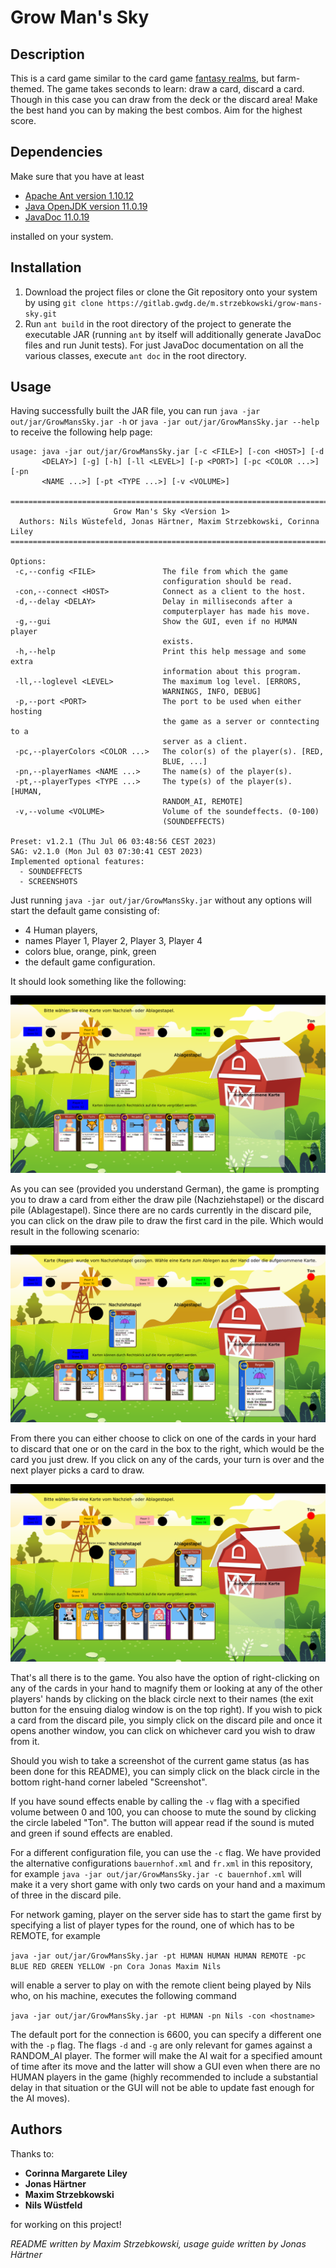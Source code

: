 # Grow Man's Sky

## Description
This is a card game similar to the card game [fantasy realms](https://wizkids.com/fantasy-realms/), but farm-themed.
The game takes seconds to learn: draw a card, discard a card. Though in this case you can draw from the deck or the discard area!
Make the best hand you can by making the best combos. Aim for the highest score. 

## Dependencies
Make sure that you have at least
- [Apache Ant version 1.10.12](https://ant.apache.org/manual/index.html)
- [Java OpenJDK version 11.0.19](https://www.oracle.com/java/technologies/javase/jdk11-archive-downloads.html)
- [JavaDoc 11.0.19](https://docs.oracle.com/en/java/javase/11/javadoc/index.html#Java-Platform%2C-Standard-Edition)
 
installed on your system.

## Installation
1. Download the project files or clone the Git repository onto your system by using ```git clone https://gitlab.gwdg.de/m.strzebkowski/grow-mans-sky.git```
2. Run ```ant build``` in the root directory of the project to generate the executable JAR (running ```ant``` by itself will additionally generate JavaDoc files and run Junit tests). For just JavaDoc documentation on all the various classes, execute ```ant doc``` in the root directory. 

## Usage
Having successfully built the JAR file, you can run ```java -jar out/jar/GrowMansSky.jar -h``` or ```java -jar out/jar/GrowMansSky.jar --help``` to receive the following help page:
```
usage: java -jar out/jar/GrowMansSky.jar [-c <FILE>] [-con <HOST>] [-d
       <DELAY>] [-g] [-h] [-ll <LEVEL>] [-p <PORT>] [-pc <COLOR ...>] [-pn
       <NAME ...>] [-pt <TYPE ...>] [-v <VOLUME>]

=========================================================================
                       Grow Man's Sky <Version 1>
  Authors: Nils Wüstefeld, Jonas Härtner, Maxim Strzebkowski, Corinna
Liley
=========================================================================

Options:
 -c,--config <FILE>               The file from which the game
                                  configuration should be read.
 -con,--connect <HOST>            Connect as a client to the host.
 -d,--delay <DELAY>               Delay in milliseconds after a
                                  computerplayer has made his move.
 -g,--gui                         Show the GUI, even if no HUMAN player
                                  exists.
 -h,--help                        Print this help message and some extra
                                  information about this program.
 -ll,--loglevel <LEVEL>           The maximum log level. [ERRORS,
                                  WARNINGS, INFO, DEBUG]
 -p,--port <PORT>                 The port to be used when either hosting
                                  the game as a server or conntecting to a
                                  server as a client.
 -pc,--playerColors <COLOR ...>   The color(s) of the player(s). [RED,
                                  BLUE, ...]
 -pn,--playerNames <NAME ...>     The name(s) of the player(s).
 -pt,--playerTypes <TYPE ...>     The type(s) of the player(s). [HUMAN,
                                  RANDOM_AI, REMOTE]
 -v,--volume <VOLUME>             Volume of the soundeffects. (0-100)
                                  (SOUNDEFFECTS)

Preset: v1.2.1 (Thu Jul 06 03:48:56 CEST 2023)
SAG: v2.1.0 (Mon Jul 03 07:30:41 CEST 2023)
Implemented optional features:
  - SOUNDEFFECTS
  - SCREENSHOTS
```
Just running ```java -jar out/jar/GrowMansSky.jar``` without any options will start the default game consisting of:

- 4 Human players,
- names Player 1, Player 2, Player 3, Player 4
- colors blue, orange, pink, green
- the default game configuration.

It should look something like the following:

![](./screenshot-readme1.png)

As you can see (provided you understand German), the game is prompting you to draw a card from either the draw pile (Nachziehstapel) or the discard pile (Ablagestapel).
Since there are no cards currently in the discard pile, you can click on the draw pile to draw the first card in the pile. Which would result in
the following scenario:

![](./screenshot-readme2.png)

From there you can either choose to click on one of the cards in your hard to discard that one or on the card in the box to the right, which would
be the card you just drew. If you click on any of the cards, your turn is over and the next player picks a card to draw.

![](./screenshot-readme3.png)

That's all there is to the game. You also have the option of right-clicking on any of the cards in your hand to magnify them or looking at any of the other players'
hands by clicking on the black circle next to their names (the exit button for the ensuing dialog window is on the top right). If you wish to pick a card from the discard
pile, you simply click on the discard pile and once it opens another window, you can click on whichever card you wish to draw from it.

Should you wish to take a screenshot of the current game status (as has been done for this README), you can simply click on the black circle in the bottom right-hand corner labeled "Screenshot".

If you have sound effects enable by calling the ```-v``` flag with a specified volume between 0 and 100, you can choose to mute the sound by clicking the circle labeled "Ton".
The button will appear read if the sound is muted and green if sound effects are enabled.

For a different configuration file, you can use the ```-c``` flag. We have provided the alternative configurations ```bauernhof.xml``` and ```fr.xml``` in this repository, for example ```java -jar out/jar/GrowMansSky.jar -c bauernhof.xml``` will
make it a very short game with only two cards on your hand and a maximum of three in the discard pile.

For network gaming, player on the server side has to start the game first by specifying a list of player types for the round, one of which has to be REMOTE, for example

```java -jar out/jar/GrowMansSky.jar -pt HUMAN HUMAN HUMAN REMOTE -pc BLUE RED GREEN YELLOW -pn Cora Jonas Maxim Nils```

will enable a server to play on with the remote client being played by Nils who, on his machine, executes the following command

```java -jar out/jar/GrowMansSky.jar -pt HUMAN -pn Nils -con <hostname>```

The default port for the connection is 6600, you can specify a different one with the ```-p``` flag. The flags ```-d``` and ```-g``` are only relevant for
games against a RANDOM_AI player. The former will make the AI wait for a specified amount of time after its move and the latter will show a GUI even when there are no HUMAN players in the game (highly recommended to
include a substantial delay in that situation or the GUI will not be able to update fast enough for the AI moves).

## Authors
Thanks to:

- **Corinna Margarete Liley**
- **Jonas Härtner**
- **Maxim Strzebkowski** 
- **Nils Wüstfeld**

for working on this project!

_README written by Maxim Strzebkowski, usage guide written by Jonas Härtner_